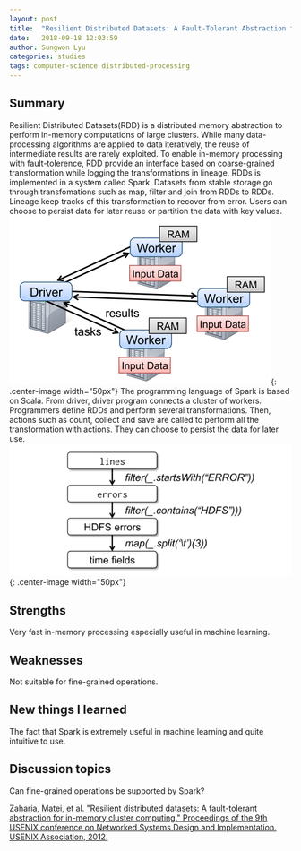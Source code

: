 ```yaml
---
layout: post
title:  "Resilient Distributed Datasets: A Fault-Tolerant Abstraction for In-Memory Cluster Computing"
date:   2018-09-18 12:03:59
author: Sungwon Lyu
categories: studies
tags: computer-science distributed-processing
---
```

## Summary
Resilient Distributed Datasets(RDD) is a distributed memory abstraction to perform in-memory computations of large clusters. While many data-processing algorithms are applied to data iteratively, the reuse of intermediate results are rarely exploited. To enable in-memory processing with fault-tolerence, RDD provide an interface based on coarse-grained transformation while logging the transformations in lineage. RDDs is implemented in a system called Spark. 
Datasets from stable storage go through transfomations such as map, filter and join from RDDs to RDDs. Lineage keep tracks of this transformation to recover from error. Users can choose to persist data for later reuse or partition the data with key values.
![image](/assets/images/spark1.png){: .center-image width="50px"}
The programming language of Spark is based on Scala. From driver, driver program connects a cluster of workers. Programmers define RDDs and perform several transformations. Then, actions such as count, collect and save are called to perform all the transformation with actions. They can choose to persist the data for later use.
![image](/assets/images/spark2.png){: .center-image width="50px"}

## Strengths
Very fast in-memory processing especially useful in machine learning.

## Weaknesses
Not suitable for fine-grained operations. 

## New things I learned
The fact that Spark is extremely useful in machine learning and quite intuitive to use. 

## Discussion topics
Can fine-grained operations be supported by Spark?

[Zaharia, Matei, et al. "Resilient distributed datasets: A fault-tolerant abstraction for in-memory cluster computing." Proceedings of the 9th USENIX conference on Networked Systems Design and Implementation. USENIX Association, 2012.](https://dl.acm.org/citation.cfm?id=2228301)